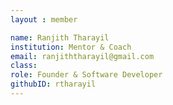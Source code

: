 ```yaml
--- 
layout : member 

name: Ranjith Tharayil
institution: Mentor & Coach 
email: ranjiththarayil@gmail.com
class:
role: Founder & Software Developer 
githubID: rtharayil
--- 
```

